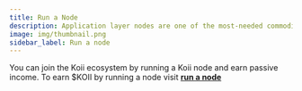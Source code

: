 ```yaml
---
title: Run a Node
description: Application layer nodes are one of the most-needed commodities in Web3.
image: img/thumbnail.png
sidebar_label: Run a node
---
```


You can join the Koii ecosystem by running a Koii node and earn passive income. To earn $KOII by running a node visit [**run a node**](/run-a-node/introduction/types-of-nodes)